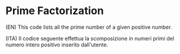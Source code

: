 # Prime Factorization

(EN)
This code lists all the prime number of a given positive number.

(ITA)
Il codice seguente effettua la scomposizione in numeri primi del numero intero positivo inserito dall'utente.
